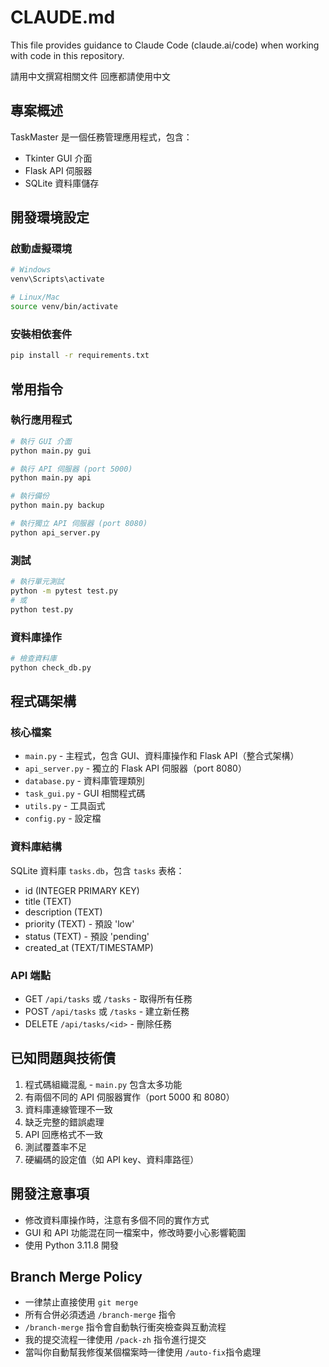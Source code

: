# CLAUDE.md

This file provides guidance to Claude Code (claude.ai/code) when working with code in this repository.

請用中文撰寫相關文件
回應都請使用中文

## 專案概述

TaskMaster 是一個任務管理應用程式，包含：
- Tkinter GUI 介面
- Flask API 伺服器
- SQLite 資料庫儲存

## 開發環境設定

### 啟動虛擬環境
```bash
# Windows
venv\Scripts\activate

# Linux/Mac
source venv/bin/activate
```

### 安裝相依套件
```bash
pip install -r requirements.txt
```

## 常用指令

### 執行應用程式
```bash
# 執行 GUI 介面
python main.py gui

# 執行 API 伺服器 (port 5000)
python main.py api

# 執行備份
python main.py backup

# 執行獨立 API 伺服器 (port 8080)
python api_server.py
```

### 測試
```bash
# 執行單元測試
python -m pytest test.py
# 或
python test.py
```

### 資料庫操作
```bash
# 檢查資料庫
python check_db.py
```

## 程式碼架構

### 核心檔案
- `main.py` - 主程式，包含 GUI、資料庫操作和 Flask API（整合式架構）
- `api_server.py` - 獨立的 Flask API 伺服器（port 8080）
- `database.py` - 資料庫管理類別
- `task_gui.py` - GUI 相關程式碼
- `utils.py` - 工具函式
- `config.py` - 設定檔

### 資料庫結構
SQLite 資料庫 `tasks.db`，包含 `tasks` 表格：
- id (INTEGER PRIMARY KEY)
- title (TEXT)
- description (TEXT)
- priority (TEXT) - 預設 'low'
- status (TEXT) - 預設 'pending'
- created_at (TEXT/TIMESTAMP)

### API 端點
- GET `/api/tasks` 或 `/tasks` - 取得所有任務
- POST `/api/tasks` 或 `/tasks` - 建立新任務
- DELETE `/api/tasks/<id>` - 刪除任務

## 已知問題與技術債

1. 程式碼組織混亂 - `main.py` 包含太多功能
2. 有兩個不同的 API 伺服器實作（port 5000 和 8080）
3. 資料庫連線管理不一致
4. 缺乏完整的錯誤處理
5. API 回應格式不一致
6. 測試覆蓋率不足
7. 硬編碼的設定值（如 API key、資料庫路徑）

## 開發注意事項

- 修改資料庫操作時，注意有多個不同的實作方式
- GUI 和 API 功能混在同一檔案中，修改時要小心影響範圍
- 使用 Python 3.11.8 開發

## Branch Merge Policy
- 一律禁止直接使用 `git merge`
- 所有合併必須透過 `/branch-merge` 指令
- `/branch-merge` 指令會自動執行衝突檢查與互動流程
- 我的提交流程一律使用 `/pack-zh` 指令進行提交
- 當叫你自動幫我修復某個檔案時一律使用 `/auto-fix`指令處理
